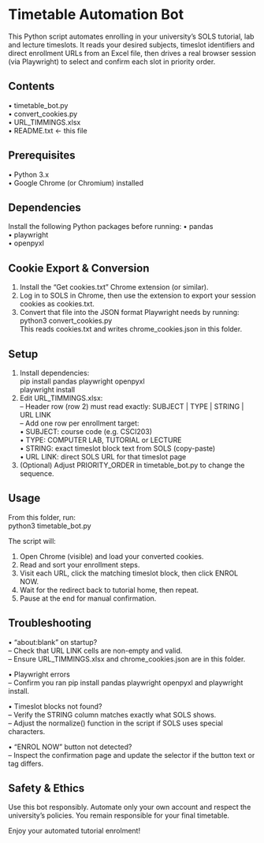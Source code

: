 Timetable Automation Bot
========================

This Python script automates enrolling in your university’s SOLS tutorial, lab and lecture timeslots. It reads your desired subjects, timeslot identifiers and direct enrollment URLs from an Excel file, then drives a real browser session (via Playwright) to select and confirm each slot in priority order.

Contents
--------
• timetable_bot.py  
• convert_cookies.py  
• URL_TIMMINGS.xlsx    
• README.txt ← this file  

Prerequisites
-------------
• Python 3.x  
• Google Chrome (or Chromium) installed  

Dependencies
------------
Install the following Python packages before running:
• pandas  
• playwright  
• openpyxl  

Cookie Export & Conversion
--------------------------
1. Install the “Get cookies.txt” Chrome extension (or similar).  
2. Log in to SOLS in Chrome, then use the extension to export your session cookies as cookies.txt.  
3. Convert that file into the JSON format Playwright needs by running:  
   python3 convert_cookies.py  
   This reads cookies.txt and writes chrome_cookies.json in this folder.  

Setup
-----
1. Install dependencies:  
   pip install pandas playwright openpyxl  
   playwright install  
2. Edit URL_TIMMINGS.xlsx:  
   – Header row (row 2) must read exactly: SUBJECT | TYPE | STRING | URL LINK  
   – Add one row per enrollment target:  
     • SUBJECT: course code (e.g. CSCI203)  
     • TYPE: COMPUTER LAB, TUTORIAL or LECTURE  
     • STRING: exact timeslot block text from SOLS (copy-paste)  
     • URL LINK: direct SOLS URL for that timeslot page  
3. (Optional) Adjust PRIORITY_ORDER in timetable_bot.py to change the sequence.  

Usage
-----
From this folder, run:  
python3 timetable_bot.py  

The script will:  
1. Open Chrome (visible) and load your converted cookies.  
2. Read and sort your enrollment steps.  
3. Visit each URL, click the matching timeslot block, then click ENROL NOW.  
4. Wait for the redirect back to tutorial home, then repeat.  
5. Pause at the end for manual confirmation.  

Troubleshooting
---------------
• “about:blank” on startup?  
  – Check that URL LINK cells are non-empty and valid.  
  – Ensure URL_TIMMINGS.xlsx and chrome_cookies.json are in this folder.  

• Playwright errors  
  – Confirm you ran pip install pandas playwright openpyxl and playwright install.  

• Timeslot blocks not found?  
  – Verify the STRING column matches exactly what SOLS shows.  
  – Adjust the normalize() function in the script if SOLS uses special characters.  

• “ENROL NOW” button not detected?  
  – Inspect the confirmation page and update the selector if the button text or tag differs.  

Safety & Ethics
---------------
Use this bot responsibly. Automate only your own account and respect the university’s policies. You remain responsible for your final timetable.

Enjoy your automated tutorial enrolment!


